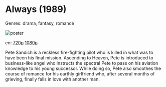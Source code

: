 # Always (1989)

Genres: drama, fantasy, romance

![poster](http://image.tmdb.org/t/p/w500/qSU4UZrKsLOxsPlwNm034w4eDqr.jpg)

en:
  [720p](magnet:?xt=urn:btih:1c2db8140388cd6dc35ddef48aa3a1bb337efb47&dn=Always+%281989%29+720p+BrRip+x264+-+YIFY&tr=udp%3A%2F%2Ftracker.openbittorrent.com%3A80%2Fannounce&tr=udp%3A%2F%2Fglotorrents.pw%3A6969%2Fannounce&tr=udp%3A%2F%2Ftracker.openbittorrent.com%3A80%2Fannounce&tr=udp%3A%2F%2Ftracker.opentrackr.org%3A1337%2Fannounce&tr=udp%3A%2F%2Fzer0day.to%3A1337%2Fannounce&tr=udp%3A%2F%2Ftracker.coppersurfer.tk%3A6969%2Fannounce)
  [1080p](magnet:?xt=urn:btih:BE92047B5AEE374012C909BC137C31904001C562&tr=udp://glotorrents.pw:6969/announce&tr=udp://tracker.opentrackr.org:1337/announce&tr=udp://torrent.gresille.org:80/announce&tr=udp://tracker.openbittorrent.com:80&tr=udp://tracker.coppersurfer.tk:6969&tr=udp://tracker.leechers-paradise.org:6969&tr=udp://p4p.arenabg.ch:1337&tr=udp://tracker.internetwarriors.net:1337)
  


Pete Sandich is a reckless fire-fighting pilot who is killed in what was to have been his final mission. Ascending to Heaven, Pete is introduced to business-like angel who instructs the spectral Pete to pass on his aviation knowledge to his young successor. While doing so, Pete also smoothes the course of romance for his earthly girlfriend who, after several months of grieving, finally falls in love with another man.